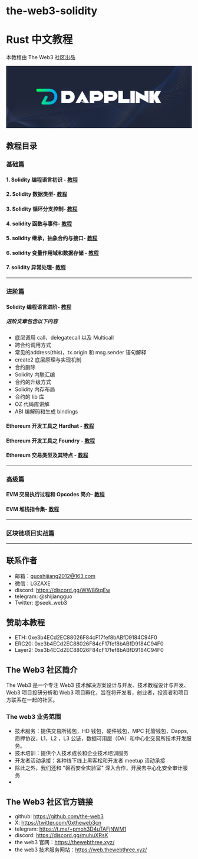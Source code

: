 # the-web3-solidity

# Rust 中文教程

本教程由 The Web3 社区出品

[![DappLink](https://raw.githubusercontent.com/eniac-x-labs/.github/main/profile/dapplink.jpeg)](https://www.dapplink.xyz/zh)


## 教程目录

### 基础篇

#### 1. Solidity 编程语言初识 - [教程](https://github.com/the-web3/the-web3-solidity/blob/main/first-meeting/Readme.md)
#### 2. Solidity 数据类型- [教程](https://github.com/the-web3/the-web3-solidity/tree/main/data-type#readme)
#### 3. Solidity 循环分支控制- [教程](https://github.com/the-web3/the-web3-solidity/blob/main/loop_branch_control/Readme.md)
#### 4. solidity 函数与事件- [教程](https://github.com/the-web3/the-web3-solidity/blob/main/functions_events/Readme.md)
#### 5. solidity 继承，抽象合约与接口- [教程](https://github.com/the-web3/the-web3-solidity/blob/main/abstract_interfaces/Readme.md)
#### 6. solidity 变量作用域和数据存储 - [教程](https://github.com/the-web3/the-web3-solidity/blob/main/variable_storage/Readme.md)
#### 7. solidity 异常处理- [教程](https://github.com/the-web3/the-web3-solidity/blob/main/exception_handling/Readme.md)

------------------------------------------------------------------------------------------------------------------------------

### 进阶篇
####  Solidity 编程语言进阶- [教程](https://github.com/the-web3/the-web3-solidity/blob/main/intermediate/Readme.md)
##### 进阶文章包含以下内容
- 底层调用 call、delegatecall 以及 Multicall
- 跨合约调用方式
- 常见的address(this)，tx.origin 和 msg.sender 语句解释
- create2 底层原理与实现机制
- 合约删除
- Solidity 内联汇编
- 合约的升级方式
- Solidity 内存布局
- 合约的 lib 库
- OZ 代码库讲解
- ABI 编解码和生成 bindings

####  Ethereum 开发工具之 Hardhat - [教程](https://github.com/the-web3/the-web3-solidity/blob/main/intermediate/Hardhat.md)
####  Ethereum 开发工具之 Foundry - [教程](https://github.com/the-web3/the-web3-solidity/blob/main/intermediate/Foundry.md)
####  Ethereum 交易类型及其特点 - [教程](https://github.com/the-web3/the-web3-solidity/blob/main/intermediate/eth_transaction_type.md)
------------------------------------------------------------------------------------------------------------------------------


### 高级篇
#### EVM 交易执行过程和 Opcodes 简介- [教程](https://github.com/the-web3/the-web3-solidity/blob/main/advanced/evm_transaction_execution_process.md)
#### EVM 堆栈指令集- [教程](https://github.com/the-web3/the-web3-solidity/blob/main/advanced/evm_heap_stack_instruction_set.md)
------------------------------------------------------------------------------------------------------------------------------

### 区块链项目实战篇



------------------------------------------------------------------------------------------------------------------------------

## 联系作者

- 邮箱：guoshijiang2012@163.com
- 微信：LGZAXE
- discord: https://discord.gg/WW86tqEw
- telegram: @shijiangguo
- Twitter: @seek_web3

## 赞助本教程

- ETH: 0xe3b4ECd2EC88026F84cF17fef8bABfD9184C94F0
- ERC20: 0xe3b4ECd2EC88026F84cF17fef8bABfD9184C94F0
- Layer2: 0xe3b4ECd2EC88026F84cF17fef8bABfD9184C94F0


## The Web3 社区简介
The Web3 是一个专注 Web3 技术解决方案设计与开发、技术教程设计与开发、Web3 项目投研分析和 Web3 项目孵化，旨在将开发者，创业者，投资者和项目方联系在一起的社区。

### The web3 业务范围

- 技术服务：提供交易所钱包，HD 钱包，硬件钱包，MPC 托管钱包，Dapps,  质押协议，L1，L2 ，L3 公链，数据可用层（DA）和中心化交易所技术开发服务。
- 技术培训：提供个人技术成长和企业技术培训服务
- 开发者活动承接：各种线下线上黑客松和开发者 meetup 活动承接
- 除此之外，我们还和 "磐石安全实验室" 深入合作，开展去中心化安全审计服务
- 
## The Web3 社区官方链接
- github: https://github.com/the-web3
- X: https://twitter.com/0xtheweb3cn
- telegram: https://t.me/+pmoh3D4uTAFjNWM1
- discord:  https://discord.gg/muhuXRsK
- the web3 官网：https://thewebthree.xyz/
- the web3 技术服务网站：https://web.thewebthree.xyz/


